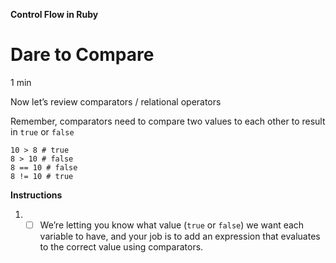 **Control Flow in Ruby**

# Dare to Compare

1 min

Now let’s review comparators / relational 
operators


Remember, comparators need to compare two values to each other to result in ```true``` or ```false```

```
10 > 8 # true
8 > 10 # false
8 == 10 # false
8 != 10 # true
```

**Instructions**

1.
    - [ ] We’re letting you know what value (```true``` or ```false```) we want each variable to have, and your job is to add an expression that evaluates to the correct value using comparators.